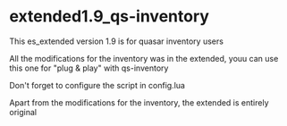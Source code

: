 # extended1.9_qs-inventory
This es_extended version 1.9 is for quasar inventory users

All the modifications for the inventory was in the extended, youu can use this one for "plug & play" with qs-inventory

Don't forget to configure the script in config.lua

Apart from the modifications for the inventory, the extended is entirely original
